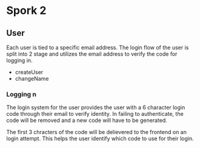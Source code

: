 # Spork 2

## User
Each user is tied to a specific email address. The login flow of the user is split into 2 stage and utilizes the email address to verify the code for logging in.

- createUser
- changeName

### Logging n
The login system for the user provides the user with a 6 character login code through their email to verify identity. In failing to authenticate, the code will be removed and a new code will have to be generated.

The first 3 chracters of the code will be delievered to the frontend on an login attempt. This helps the user identify which code to use for their login.

